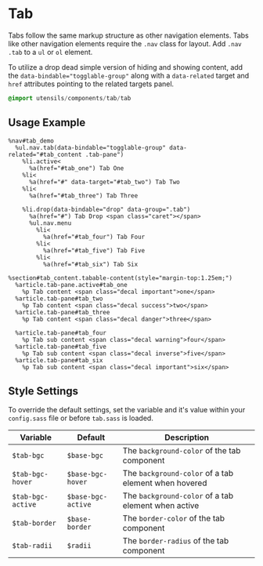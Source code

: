
# Tab
Tabs follow the same markup structure as other navigation elements. Tabs
like other navigation elements require the `.nav` class for layout. Add
`.nav .tab` to a `ul` or `ol` element.

To utilize a drop dead simple version of hiding and showing content, add
the `data-bindable="togglable-group"` along with a `data-related` target
and `href` attributes pointing to the related targets panel.

```sass
@import utensils/components/tab/tab
```

## Usage Example

<!--~ markup/tab.html.haml -->
```haml
%nav#tab_demo
  %ul.nav.tab(data-bindable="togglable-group" data-related="#tab_content .tab-pane")
    %li.active<
      %a(href="#tab_one") Tab One
    %li<
      %a(href="#" data-target="#tab_two") Tab Two
    %li<
      %a(href="#tab_three") Tab Three

    %li.drop(data-bindable="drop" data-group=".tab")
      %a(href="#") Tab Drop <span class="caret"></span>
      %ul.nav.menu
        %li<
          %a(href="#tab_four") Tab Four
        %li<
          %a(href="#tab_five") Tab Five
        %li<
          %a(href="#tab_six") Tab Six

%section#tab_content.tabable-content(style="margin-top:1.25em;")
  %article.tab-pane.active#tab_one
    %p Tab content <span class="decal important">one</span>
  %article.tab-pane#tab_two
    %p Tab content <span class="decal success">two</span>
  %article.tab-pane#tab_three
    %p Tab content <span class="decal danger">three</span>

  %article.tab-pane#tab_four
    %p Tab sub content <span class="decal warning">four</span>
  %article.tab-pane#tab_five
    %p Tab sub content <span class="decal inverse">five</span>
  %article.tab-pane#tab_six
    %p Tab sub content <span class="decal important">six</span>
```
<!-- end -->

## Style Settings
To override the default settings, set the variable and it's value
within your `config.sass` file or before `tab.sass` is loaded.

Variable          | Default            | Description
----------------- | ------------------ | -------------------------------------------
`$tab-bgc`        | `$base-bgc`        | The `background-color` of the tab component
`$tab-bgc-hover`  | `$base-bgc-hover`  | The `background-color` of a tab element when hovered
`$tab-bgc-active` | `$base-bgc-active` | The `background-color` of a tab element when active
`$tab-border`     | `$base-border`     | The `border-color` of the tab component
`$tab-radii`      | `$radii`           | The `border-radius` of the tab component

